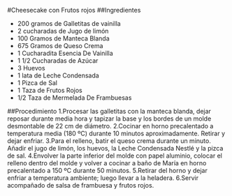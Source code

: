 #Cheesecake con Frutos rojos
##Ingredientes
- 200 gramos de Galletitas de vainilla
- 2 cucharadas de Jugo de limón
- 100 Gramos de Manteca Blanda
- 675 Gramos de Queso Crema
- 1 Cucharadita Esencia De Vainilla
- 1 1/2 Cucharadas de Azúcar
- 3 Huevos
- 1 lata de Leche Condensada 
- 1 Pizca de Sal
- 1 Taza de Frutos Rojos
- 1/2 Taza de Mermelada De Frambuesas

##Procedimiento
1.Procesar las galletitas con la manteca blanda, dejar reposar durante media hora y tapizar la base y los bordes de un molde desmontable de 22 cm de diámetro.
2.Cocinar en horno precalentado a temperatura media (180 ºC) durante 10 minutos aproximadamente. Retirar y dejar enfriar.
3.Para el relleno, batir el queso crema durante un minuto. Añadir el jugo de limón, los huevos, la Leche Condensada Nestlé y la pizca de sal.
4.Envolver la parte inferior del molde con papel aluminio, colocar el relleno dentro del molde y volver a cocinar a baño de María en horno precalentado a 150 ºC durante 50 minutos.
5.Retirar del horno y dejar enfriar a temperatura ambiente; luego llevar a la heladera.
6.Servir acompañado de salsa de frambuesa y frutos rojos.
